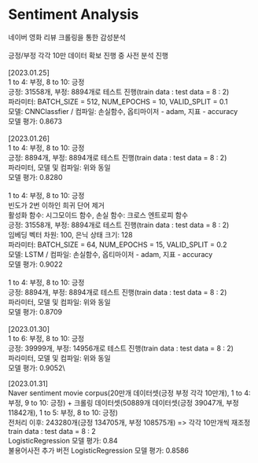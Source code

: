 # Sentiment Analysis
 네이버 영화 리뷰 크롤링을 통한 감성분석\
 \
 긍정/부정 각각 10만 데이터 확보 진행 중 사전 분석 진행\
\
[2023.01.25]\
1 to 4: 부정, 8 to 10: 긍정\
긍정: 31558개, 부정: 8894개로 테스트 진행(train data : test data = 8 : 2)\
파라미터: BATCH_SIZE = 512, NUM_EPOCHS = 10, VALID_SPLIT = 0.1\
모델: CNNClassfier / 컴파일: 손실함수, 옵티마이저 - adam, 지표 - accuracy\
모델 평가: 0.8673\
\
[2023.01.26]\
1 to 4: 부정, 8 to 10: 긍정\
긍정: 8894개, 부정: 8894개로 테스트 진행(train data : test data = 8 : 2)\
파라미터, 모델 및 컴파일: 위와 동일\
모델 평가: 0.8280\
\
1 to 4: 부정, 8 to 10: 긍정\
빈도가 2번 이하인 희귀 단어 제거\
활성화 함수: 시그모이드 함수, 손실 함수: 크로스 엔트로피 함수\
긍정: 31558개, 부정: 8894개로 테스트 진행(train data : test data = 8 : 2)\
임베딩 벡터 차원: 100, 은닉 상태 크기: 128\
파라미터: BATCH_SIZE = 64, NUM_EPOCHS = 15, VALID_SPLIT = 0.2\
모델: LSTM / 컴파일: 손실함수, 옵티마이저 - adam, 지표 - accuracy\
모델 평가: 0.9022\
\
1 to 4: 부정, 8 to 10: 긍정\
긍정: 8894개, 부정: 8894개로 테스트 진행(train data : test data = 8 : 2)\
파라미터, 모델 및 컴파일: 위와 동일\
모델 평가: 0.8709\
\
[2023.01.30]\
1 to 6: 부정, 8 to 10: 긍정\
긍정: 39999개, 부정: 14956개로 테스트 진행(train data : test data = 8 : 2)\
파라미터, 모델 및 컴파일: 위와 동일\
모델 평가: 0.9052\

[2023.01.31]\
Naver sentiment movie corpus(20만개 데이터셋(긍정 부정 각각 10만개), 1 to 4: 부정, 9 to 10: 긍정) + 크롤링 데이터셋(50889개 데이터셋(긍정 39047개, 부정 11842개), 1 to 5: 부정, 8 to 10: 긍정)\
전처리 이후: 243280개(긍정 134705개, 부정 108575개) => 각각 10만개씩 재조정\
train data : test data = 8 : 2\
LogisticRegression 모델 평가: 0.84\
불용어사전 추가 버전 LogisticRegression 모델 평가: 0.8586
